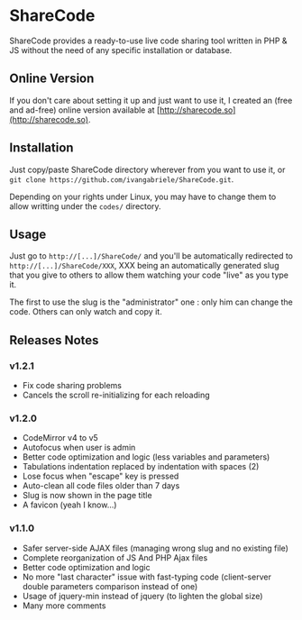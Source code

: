 ShareCode
=========

ShareCode provides a ready-to-use live code sharing tool written in PHP & JS without the need of any specific installation or database.

Online Version
--------------

If you don't care about setting it up and just want to use it, I created an (free and ad-free) online version available at [http://sharecode.so](http://sharecode.so).

Installation
------------

Just copy/paste ShareCode directory wherever from you want to use it,
or `git clone https://github.com/ivangabriele/ShareCode.git`.

Depending on your rights under Linux, you may have to change them to allow writting under the `codes/` directory.

Usage
-----

Just go to `http://[...]/ShareCode/` and you'll be automatically redirected to `http://[...]/ShareCode/XXX`, XXX being an automatically generated slug that you give to others to allow them watching your code "live" as you type it.

The first to use the slug is the "administrator" one : only him can change the code. Others can only watch and copy it.

Releases Notes
--------------

### v1.2.1
* Fix code sharing problems
* Cancels the scroll re-initializing for each reloading

### v1.2.0
* CodeMirror v4 to v5
* Autofocus when user is admin
* Better code optimization and logic (less variables and parameters)
* Tabulations indentation replaced by indentation with spaces (2)
* Lose focus when "escape" key is pressed
* Auto-clean all code files older than 7 days
* Slug is now shown in the page title
* A favicon (yeah I know...)

### v1.1.0
* Safer server-side AJAX files (managing wrong slug and no existing file)
* Complete reorganization of JS And PHP Ajax files
* Better code optimization and logic
* No more "last character" issue with fast-typing code (client-server double parameters comparison instead of one)
* Usage of jquery-min instead of jquery (to lighten the global size)
* Many more comments
